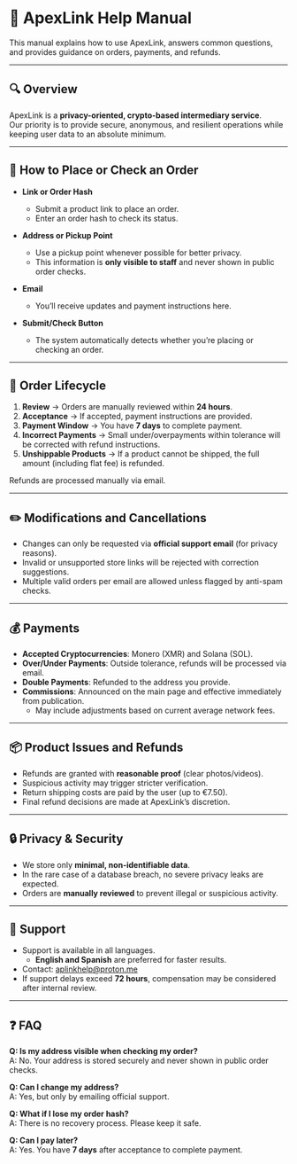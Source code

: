 # 📘 ApexLink Help Manual

This manual explains how to use ApexLink, answers common questions, and provides guidance on orders, payments, and refunds.  

---

## 🔍 Overview
ApexLink is a **privacy-oriented, crypto-based intermediary service**.  
Our priority is to provide secure, anonymous, and resilient operations while keeping user data to an absolute minimum.  

---

## 🛒 How to Place or Check an Order

- **Link or Order Hash**  
  - Submit a product link to place an order.  
  - Enter an order hash to check its status.  

- **Address or Pickup Point**  
  - Use a pickup point whenever possible for better privacy.  
  - This information is **only visible to staff** and never shown in public order checks.  

- **Email**  
  - You’ll receive updates and payment instructions here.  

- **Submit/Check Button**  
  - The system automatically detects whether you’re placing or checking an order.  

---

## 🔄 Order Lifecycle
1. **Review** → Orders are manually reviewed within **24 hours**.  
2. **Acceptance** → If accepted, payment instructions are provided.  
3. **Payment Window** → You have **7 days** to complete payment.  
4. **Incorrect Payments** → Small under/overpayments within tolerance will be corrected with refund instructions.  
5. **Unshippable Products** → If a product cannot be shipped, the full amount (including flat fee) is refunded.  

Refunds are processed manually via email.  

---

## ✏️ Modifications and Cancellations
- Changes can only be requested via **official support email** (for privacy reasons).  
- Invalid or unsupported store links will be rejected with correction suggestions.  
- Multiple valid orders per email are allowed unless flagged by anti-spam checks.  

---

## 💰 Payments
- **Accepted Cryptocurrencies**: Monero (XMR) and Solana (SOL).  
- **Over/Under Payments**: Outside tolerance, refunds will be processed via email.  
- **Double Payments**: Refunded to the address you provide.  
- **Commissions**: Announced on the main page and effective immediately from publication.  
  - May include adjustments based on current average network fees.  

---

## 📦 Product Issues and Refunds
- Refunds are granted with **reasonable proof** (clear photos/videos).  
- Suspicious activity may trigger stricter verification.  
- Return shipping costs are paid by the user (up to €7.50).  
- Final refund decisions are made at ApexLink’s discretion.  

---

## 🔒 Privacy & Security
- We store only **minimal, non-identifiable data**.  
- In the rare case of a database breach, no severe privacy leaks are expected.  
- Orders are **manually reviewed** to prevent illegal or suspicious activity.  

---

## 📧 Support
- Support is available in all languages.  
  - **English and Spanish** are preferred for faster results.  
- Contact: [aplinkhelp@proton.me](mailto:aplinkhelp@proton.me)  
- If support delays exceed **72 hours**, compensation may be considered after internal review.  

---

## ❓ FAQ

**Q: Is my address visible when checking my order?**  
A: No. Your address is stored securely and never shown in public order checks.  

**Q: Can I change my address?**  
A: Yes, but only by emailing official support.  

**Q: What if I lose my order hash?**  
A: There is no recovery process. Please keep it safe.  

**Q: Can I pay later?**  
A: Yes. You have **7 days** after acceptance to complete payment.  

